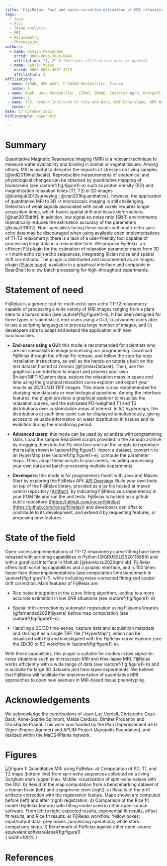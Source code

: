```yaml
---
title: 'FijiRelax: Fast and noise-corrected estimation of MRI relaxation maps in 3D + t'
tags:
  - Java
  - Fiji
  - Image analysis
  - MRI
  - Relaxometry
  - Phenotyping
authors:
  - name: Romain Fernandez
    orcid: 0000-0003-3670-044X
    affiliation: "1, 2" # (Multiple affiliations must be quoted)
  - name: Cedric Moisy
    orcid: 0000-0003-4637-4713
    affiliation: 3
affiliations:
 - name: CIRAD, UMR AGAP, F-34398 Montpellier, France
   index: 1
 - name: AGAP, Univ Montpellier, CIRAD, INRAE, Institut Agro, Montpellier, France.
   index: 2
 - name: IFV, French Institute of Vine and Wine, UMT Géno-Vigne, UMR AGAP, F-34398 Montpellier, France.
   index: 3
date: 17 October 2022
bibliography: paper.bib

---
```


# Summary
Quantitative Magnetic Resonance Imaging (MRI) is a relevant technique to measure water availability and binding in animal or vegetal tissues. Among others, MRI is useful to decipher the impacts of stresses on living samples [@sidi2019multiscale]. Reproducible measurements of anatomical and physiological changes can be obtained by quantitative mapping of biomarkers (see \autoref{fig:figure1}-a) such as proton density (PD) and magnetization relaxation times (T1, T2) in 2D images [@borisjuk2012surveying ; @van2016quantitative]. However, the application of quantitative MRI to 3D +t microscopic imaging is still challenging. Detection of weak signals associated with small voxels requires longer acquisition times, which favors spatial drift and tissue deformations [@han2015drift]. In addition, low signal-to-noise ratio (SNR) environments dramatically reduces the estimation accuracy of the parameters [@raya2010t2]. Non-specialists facing these issues with multi-echo spin-echo data may be discouraged when using available open implementations of T1-T2 relaxometry: there is a lack of a user-friendly tool capable of processing large data in a reasonable time. We propose FijiRelax, an efficient Fiji plugin for the estimation of relaxation parameter maps from 3D + t multi-echo spin-echo sequences, integrating Rician noise and spatial drift corrections. The plugin is distributed and documented as an ImageJ plugin ([Plugin page](https://imagej.net/plugins/fijirelax)), available in a graphical interface and scriptable in BeanShell to allow batch processing for high-throughput experiments. 

# Statement of need
FijiRelax is a generic tool for multi-echo spin-echo T1-T2 relaxometry capable of processing a wide variety of MRI images ranging from a plant stem to a human brain (see \autoref{fig:figure1}-b). It has been designed for three types of scientists: i) end-users using a GUI, ii) advanced users able to use a scripting languages to process large number of images, and iii) developers able to adapt and extend the application with new functionalities.

* **End-users using a GUI**: this mode is recommended for scientists who are not specialists in image processing nor programming. Download FijiRelax through the official Fiji release, and follow the step-by-step installation instructions, as well as the hands-on tutorials built on the test dataset hosted at Zenodo [@fijirelaxDataset]. Then, use the graphical user interface to import and process your own Bruker/NIFTI/Custom data, explore the relaxation maps in space and time using the graphical relaxation curve explorer and export your results as 2D/3D/4D TIFF images. This mode is also recommended for studying new datasets or new biological questions. Among the interface features, the plugin provides a graphical explorer to visualize the relaxation curves, and the estimated PD-weighted T1 and T2 distributions over customizable areas of interest. In 5D hypermaps, the distributions at each time-point can be displayed simultaneously, giving access to valuable information on water distribution in tissues and its evolution during the monitoring period.

* **Advanced users**: this mode can be used by scientists with programming skills. Load the sample BeanShell scripts provided in the Zenodo archive by dragging them into the Fiji interface and run the scripts to reproduce the results shown in \autoref{fig:figure1}: import a dataset, convert it to an HyperMap (see \autoref{fig:figure1}-e), compute the parameter maps. Then, adapt these scripts to your needs, including processing your own data and batch-processing multiple experiments.

* **Developers**: this mode is for programmers fluent with Java and Maven. Start by exploring the FijiRelax API: [API Overview](https://javadoc.io/doc/io.github.rocsg/fijirelax/latest/index.html). Build your own tools on top of the FijiRelax library, provided as a jar file hosted at maven central repository ([Artifact](https://search.maven.org/artifact/io.github.rocsg/fijirelax)), by indicating FijiRelax as a dependency in your POM file and run the unit tests. FijiRelax is hosted on a github public repository ([https://github.com/rocsg/fijirelax](https://github.com/rocsg/fijirelax)) and developers can offer to contribute to its development, and extend it by requesting features, or proposing new features.

# State of the field
Open-access implementations of T1-T2 relaxometry curve fitting have been released with scripting capabilities in Python [@GRUSSU2020116884] and with a graphical interface in MatLab [@karakuzu2020qmrlab]. FijiRelax offers both scripting capabilities and a graphic interface, and is 100 times faster than these implementations (see computation time benchmark in \autoref{fig:figure1}-f), while including noise-corrected fitting and spatial drift correction. Main features of FijiRelax are:

* Rice noise integration in the curve fitting algorithm, leading to a more accurate estimation in low SNR situations (see \autoref{fig:figure1}-d)

* Spatial drift correction by automatic registration using Fijiyama libraries [@fernandez2021fijiyama] before map computation (see \autoref{fig:figure1}-c). 

* Handling a 2D/3D time-series, capture data and acquisition metadata and storing it as a single TIFF file ("HyperMap"), which can be visualized with Fiji and investigated with the FijiRelax curve explorer (see the 2D/3D to 5D workflow in \autoref{fig:figure1}-e).

With these capabilities, this plugin is suitable for studies in low signal-to-noise situations such as microscopic MRI and time-lapse MRI. FijiRelax works efficiently with a wide range of data (see \autoref{fig:figure1}-b) and is suitable for large 3D datasets and time-lapse experiments. We believe that FijiRelax will facilitate the implementation of quantitative MRI approaches to open new avenues in MRI-based tissue phenotyping.

# Acknowledgements
We acknowledge the contributions of Jean-Luc Verdeil, Christophe Goze-Back, Anne-Sophie Spilmont, Maïda Cardoso, Dimiter Prodanov and Christophe Pradal. 
This work was funded by the Plan Deperissement de la Vigne (France Agrimer) and APLIM Project (Agropolis Foundation), and realized within the MaCS4Plants network.

# Figures
![Figure 1: Quantitative MRI using FijiRelax. a) Computation of PD, T1, and T2 maps (bottom line) from spin-echo sequences collected on a living Sorghum stem (upper line). Middle: visualization of spin-echo values with the GUI. b) Result of the map computation from a benchmarking dataset of a human brain (left) and a grapevine stem (right). c) Results of the drift artifacts correction with the registration feature. Maps shown are computed before (left) and after (right) registration. d) Comparison of the Rice fit model (FijiRelax feature) with fitting model used in other open-source software. From left to right: expected results, exponential fit results, offset fit results, and Rice fit results. e) FijiRelax workflow. Yellow boxes: input/output data; grey boxes: processing operations; white stars: compulsory steps. f) Benchmark of FijiRelax against other open-source equivalent software\label{fig:figure1}](images/figure.png){ width=100% }


# References

